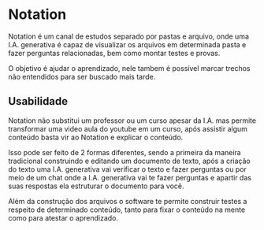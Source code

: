 # Notation

Notation é um canal de estudos separado por pastas e arquivo, onde uma I.A. generativa é capaz de visualizar os arquivos em determinada pasta e fazer perguntas relacionadas, bem como montar testes e provas.

O objetivo é ajudar o aprendizado, nele tambem é possível marcar trechos não entendidos para ser buscado mais tarde.

## Usabilidade

Notation não substitui um professor ou um curso apesar da I.A. mas permite transformar uma video aula do youtube em um curso, após assistir algum conteúdo basta vir ao Notation e explicar o conteúdo.

Isso pode ser feito de 2 formas diferentes, sendo a primeira da maneira tradicional construindo e editando um documento de texto, após a criação do texto uma I.A. generativa vai verificar o texto e fazer perguntas ou por meio de um chat onde a I.A. generativa vai te fazer perguntas e apartir das suas respostas ela estruturar o documento para você.

Além da construção dos arquivos o software te permite construir testes a respeito de determinado conteúdo, tanto para fixar o conteúdo na mente como para atestar o aprendizado.

